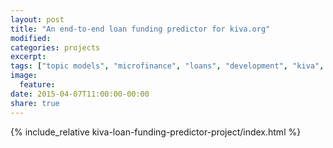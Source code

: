 ```yaml
---
layout: post
title: "An end-to-end loan funding predictor for kiva.org"
modified:
categories: projects
excerpt:
tags: ["topic models", "microfinance", "loans", "development", "kiva", "d3", "visualization", "end2end", "deployment"]
image:
  feature:
date: 2015-04-07T11:00:00-00:00
share: true
---
```


{% include_relative kiva-loan-funding-predictor-project/index.html %}
